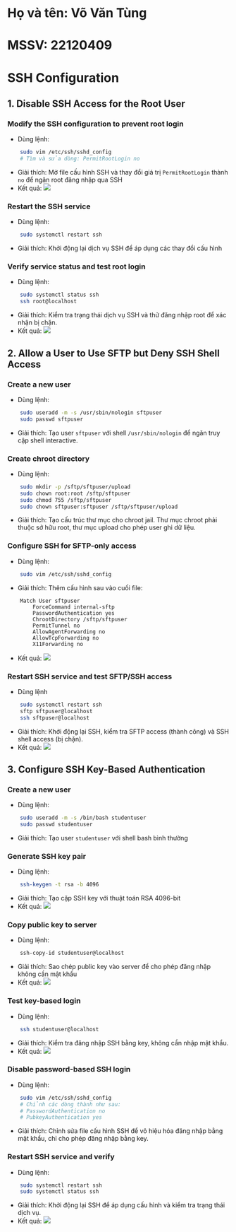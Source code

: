 # Họ và tên: Võ Văn Tùng
# MSSV: 22120409
# SSH Configuration

## 1. Disable SSH Access for the Root User

### Modify the SSH configuration to prevent root login
- Dùng lệnh:
```bash
    sudo vim /etc/ssh/sshd_config
    # Tìm và sửa dòng: PermitRootLogin no
```
- Giải thích: Mở file cấu hình SSH và thay đổi giá trị `PermitRootLogin` thành `no` để ngăn root đăng nhập qua SSH
- Kết quả: ![](https://github.com/C0smic01/Linux-Operating-System-and-Applications/blob/main/HW05/01.png?raw=true)

### Restart the SSH service
- Dùng lệnh:
```bash
    sudo systemctl restart ssh
```
- Giải thích: Khởi động lại dịch vụ SSH để áp dụng các thay đổi cấu hình


### Verify service status and test root login
- Dùng lệnh:
```bash
    sudo systemctl status ssh
    ssh root@localhost
```
- Giải thích: Kiểm tra trạng thái dịch vụ SSH và thử đăng nhập root để xác nhận bị chặn.
- Kết quả: ![](https://github.com/C0smic01/Linux-Operating-System-and-Applications/blob/main/HW05/02.png?raw=true)

## 2. Allow a User to Use SFTP but Deny SSH Shell Access

### Create a new user
- Dùng lệnh:
```bash
    sudo useradd -m -s /usr/sbin/nologin sftpuser
    sudo passwd sftpuser
```
- Giải thích: Tạo user `sftpuser` với shell `/usr/sbin/nologin` để ngăn truy cập shell interactive.

### Create chroot directory
- Dùng lệnh:
```bash
    sudo mkdir -p /sftp/sftpuser/upload
    sudo chown root:root /sftp/sftpuser
    sudo chmod 755 /sftp/sftpuser
    sudo chown sftpuser:sftpuser /sftp/sftpuser/upload
```
- Giải thích: Tạo cấu trúc thư mục cho chroot jail. Thư mục chroot phải thuộc sở hữu root, thư mục upload cho phép user ghi dữ liệu.

### Configure SSH for SFTP-only access
- Dùng lệnh:
```bash
    sudo vim /etc/ssh/sshd_config
```
- Giải thích: Thêm cấu hình sau vào cuối file:
```
    Match User sftpuser
        ForceCommand internal-sftp
        PasswordAuthentication yes
        ChrootDirectory /sftp/sftpuser
        PermitTunnel no
        AllowAgentForwarding no
        AllowTcpForwarding no
        X11Forwarding no
```
- Kết quả: ![](https://github.com/C0smic01/Linux-Operating-System-and-Applications/blob/main/HW05/03.png?raw=true)

### Restart SSH service and test SFTP/SSH access
- Dùng lệnh
```bash
    sudo systemctl restart ssh
    sftp sftpuser@localhost
    ssh sftpuser@localhost
```
- Giải thích: Khởi động lại SSH, kiểm tra SFTP access (thành công) và SSH shell access (bị chặn).
- Kết quả: ![](https://github.com/C0smic01/Linux-Operating-System-and-Applications/blob/main/HW05/05.png?raw=true)

## 3. Configure SSH Key-Based Authentication

### Create a new user
- Dùng lệnh:
```bash
    sudo useradd -m -s /bin/bash studentuser
    sudo passwd studentuser
```
- Giải thích: Tạo user `studentuser` với shell bash bình thường

### Generate SSH key pair
- Dùng lệnh:
```bash
    ssh-keygen -t rsa -b 4096
```
- Giải thích: Tạo cặp SSH key với thuật toán RSA 4096-bit
- Kết quả: ![](https://github.com/C0smic01/Linux-Operating-System-and-Applications/blob/main/HW05/06.png?raw=true)

### Copy public key to server
- Dùng lệnh:
```bash
    ssh-copy-id studentuser@localhost
```
- Giải thích: Sao chép public key vào server để cho phép đăng nhập không cần mật khẩu
- Kết quả: ![](https://github.com/C0smic01/Linux-Operating-System-and-Applications/blob/main/HW05/07.png?raw=true)

### Test key-based login
- Dùng lệnh:
```bash
    ssh studentuser@localhost
```
- Giải thích: Kiểm tra đăng nhập SSH bằng key, không cần nhập mật khẩu.
- Kết quả: ![](https://github.com/C0smic01/Linux-Operating-System-and-Applications/blob/main/HW05/08.png?raw=true)

### Disable password-based SSH login
- Dùng lệnh:
```bash
    sudo vim /etc/ssh/sshd_config
    # Chỉnh các dòng thành như sau:
    # PasswordAuthentication no
    # PubkeyAuthentication yes
```
- Giải thích: Chỉnh sửa file cấu hình SSH để vô hiệu hóa đăng nhập bằng mật khẩu, chỉ cho phép đăng nhập bằng key.

### Restart SSH service and verify
- Dùng lệnh:
```bash
    sudo systemctl restart ssh
    sudo systemctl status ssh
```
- Giải thích: Khởi động lại SSH để áp dụng cấu hình và kiểm tra trạng thái dịch vụ.
- Kết quả: ![](https://github.com/C0smic01/Linux-Operating-System-and-Applications/blob/main/HW05/09.png?raw=true)